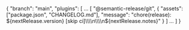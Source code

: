 {
    "branch": "main",
    "plugins": [
        ...
        [
            "@semantic-release/git", {
                "assets": ["package.json", "CHANGELOG.md"],
                "message": "chore(release): ${nextRelease.version} [skip ci]\\\\n\\\\n${nextRelease.notes}"
            }
        ]
        ...
    ]
}
